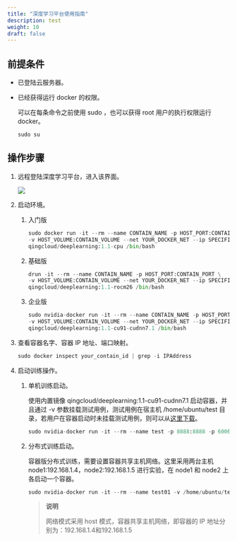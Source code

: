 ```yaml
---
title: "深度学习平台使用指南"
description: test
weight: 10
draft: false
---
```


## 前提条件

- 已登陆云服务器。

- 已经获得运行 docker 的权限。

  可以在每条命令之前使用 sudo ，也可以获得 root 用户的执行权限运行 docker。

  ```
  sudo su
  ```

## 操作步骤

1. 远程登陆深度学习平台，进入该界面。

   ![](../../_images/caffe_login.png)

2. 启动环境。

   1. 入门版

      ```python
      sudo docker run -it --rm --name CONTAIN_NAME -p HOST_PORT:CONTAIN_PORT \
      -v HOST_VOLUME:CONTAIN_VOLUME --net YOUR_DOCKER_NET --ip SPECIFIC_IP --expose=EXPOSED_PORTS \
      qingcloud/deeplearning:1.1-cpu /bin/bash
      ```

   2. 基础版

      ```python
      drun -it --rm --name CONTAIN_NAME -p HOST_PORT:CONTAIN_PORT \
      -v HOST_VOLUME:CONTAIN_VOLUME --net YOUR_DOCKER_NET --ip SPECIFIC_IP --expose=EXPOSED_PORTS \
      qingcloud/deeplearning:1.1-rocm26 /bin/bash
      ```

   3. 企业版

      ```python
      sudo nvidia-docker run -it --rm --name CONTAIN_NAME -p HOST_PORT:CONTAIN_PORT \
      -v HOST_VOLUME:CONTAIN_VOLUME --net YOUR_DOCKER_NET --ip SPECIFIC_IP --expose=EXPOSED_PORTS \
      qingcloud/deeplearning:1.1-cu91-cudnn7.1 /bin/bash
      ```

3. 查看容器名字、容器 IP 地址、端口映射。

   ```python
   sudo docker inspect your_contain_id | grep -i IPAddress
   ```

4. 启动训练操作。

   1. 单机训练启动。

      使用内置镜像 qingcloud/deeplearning:1.1-cu91-cudnn7.1 启动容器，并且通过 -v 参数挂载测试用例，测试用例在宿主机 /home/ubuntu/test 目录，若用户在容器启动时未挂载测试用例，则可以从[这里下载](https://github.com/QingCloudAppcenter/DeepLearning/tree/master/test)。

      ```python
      sudo nvidia-docker run -it --rm --name test -p 8888:8888 -p 6006:6006 -v /home/ubuntu/test:/root/test qingcloud/deeplearning:1.1-cu91-cudnn7.1 /bin/bash
      ```

   2. 分布式训练启动。

      容器版分布式训练，需要设置容器共享主机网络。这里采用两台主机 node1:192.168.1.4，node2:192.168.1.5 进行实验，在 node1 和 node2 上各启动一个容器。

      ```python
      sudo nvidia-docker run -it --rm --name test01 -v /home/ubuntu/test:/root/test --net host qingcloud/deeplearning:1.1-cu91-cudnn7.1 /bin/bash
      ```

      > **说明**
      >
      > 网络模式采用 host 模式，容器共享主机网络，即容器的 IP 地址分别为：192.168.1.4和192.168.1.5

      
